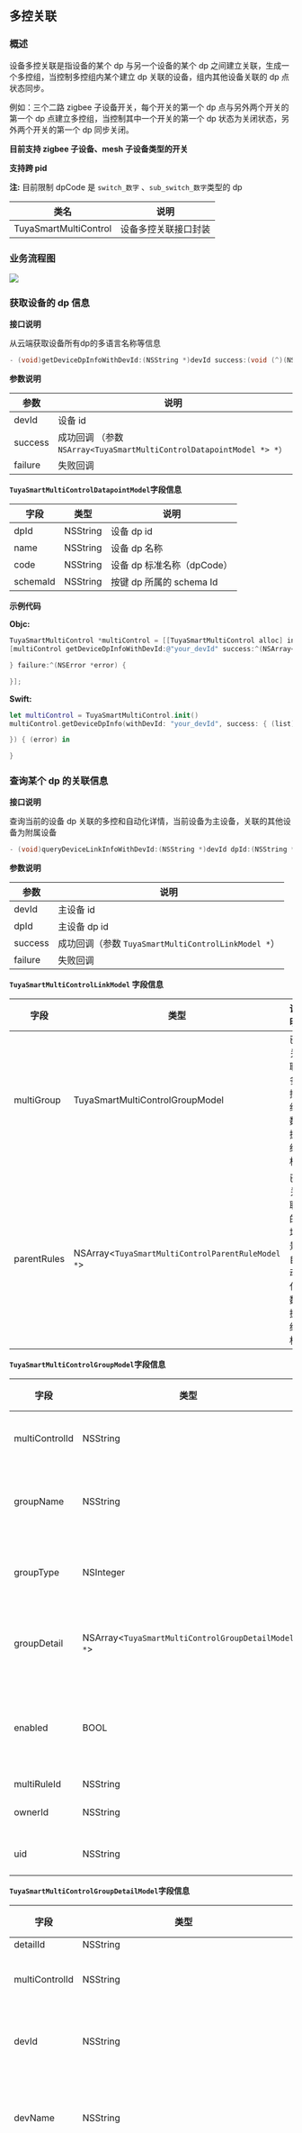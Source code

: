 ## 多控关联

### 概述

设备多控关联是指设备的某个 dp 与另一个设备的某个 dp 之间建立关联，生成一个多控组，当控制多控组内某个建立 dp 关联的设备，组内其他设备关联的 dp 点状态同步。

例如：三个二路 zigbee 子设备开关，每个开关的第一个 dp 点与另外两个开关的第一个 dp 点建立多控组，当控制其中一个开关的第一个 dp 状态为关闭状态，另外两个开关的第一个 dp 同步关闭。

**目前支持 zigbee 子设备、mesh 子设备类型的开关**

**支持跨 pid**

**注:** 目前限制 dpCode 是 `switch_数字` 、`sub_switch_数字`类型的 dp

| 类名                  | 说明                 |
| --------------------- | -------------------- |
| TuyaSmartMultiControl | 设备多控关联接口封装 |

### 业务流程图

![](./images/ios-sdk-multi-control.png)



### 获取设备的 dp 信息

**接口说明**

从云端获取设备所有dp的多语言名称等信息

```objective-c
- (void)getDeviceDpInfoWithDevId:(NSString *)devId success:(void (^)(NSArray<TuyaSmartMultiControlDatapointModel *> *))success failure:(TYFailureError)failure;
```

**参数说明**

| 参数    | 说明                                                         |
| ------- | ------------------------------------------------------------ |
| devId   | 设备 id                                                      |
| success | 成功回调 （参数 `NSArray<TuyaSmartMultiControlDatapointModel *> *）` |
| failure | 失败回调                                                     |

**`TuyaSmartMultiControlDatapointModel`字段信息**


| 字段     | 类型     | 说明                       |
| -------- | -------- | -------------------------- |
| dpId     | NSString | 设备 dp id                 |
| name     | NSString | 设备 dp 名称               |
| code     | NSString | 设备 dp 标准名称（dpCode） |
| schemaId | NSString | 按键  dp 所属的 schema Id  |

**示例代码**

**Objc:**

```objective-c
TuyaSmartMultiControl *multiControl = [[TuyaSmartMultiControl alloc] init];
[multiControl getDeviceDpInfoWithDevId:@"your_devId" success:^(NSArray<TuyaSmartMultiControlDatapointModel *> * list) {

} failure:^(NSError *error) {

}];
```

**Swift:**

```swift
let multiControl = TuyaSmartMultiControl.init()
multiControl.getDeviceDpInfo(withDevId: "your_devId", success: { (list) in

}) { (error) in

}
```



### 查询某个 dp 的关联信息

**接口说明**

查询当前的设备 dp 关联的多控和自动化详情，当前设备为主设备，关联的其他设备为附属设备

```objective-c
- (void)queryDeviceLinkInfoWithDevId:(NSString *)devId dpId:(NSString *)dpId success:(void (^)(TuyaSmartMultiControlLinkModel *))success failure:(TYFailureError)failure;
```

**参数说明**

| 参数    | 说明                                                |
| ------- | --------------------------------------------------- |
| devId   | 主设备 id                                           |
| dpId    | 主设备 dp id                                        |
| success | 成功回调（参数 `TuyaSmartMultiControlLinkModel *`） |
| failure | 失败回调                                            |

**`TuyaSmartMultiControlLinkModel` 字段信息**

| 字段        | 类型                                              | 说明                       |
| ----------- | ------------------------------------------------- | -------------------------- |
| multiGroup  | TuyaSmartMultiControlGroupModel                   | 已关联多控组数据结构       |
| parentRules | NSArray<`TuyaSmartMultiControlParentRuleModel *`> | 已关联的场景自动化数据结构 |

**`TuyaSmartMultiControlGroupModel`字段信息**

| 字段           | 类型                                               | 说明           |
| -------------- | -------------------------------------------------- | -------------- |
| multiControlId | NSString                                           | 多控组id       |
| groupName      | NSString                                           | 多控组名称     |
| groupType      | NSInteger                                          | 多控组类型     |
| groupDetail    | NSArray<`TuyaSmartMultiControlGroupDetailModel *`> | 多控组信息     |
| enabled        | BOOL                                               | 是否开启多控组 |
| multiRuleId    | NSString                                           |                |
| ownerId        | NSString                                           | 家庭 id        |
| uid            | NSString                                           | 用户 id        |

**`TuyaSmartMultiControlGroupDetailModel`字段信息**

| 字段           | 类型                                             | 说明                                     |
| -------------- | ------------------------------------------------ | ---------------------------------------- |
| detailId       | NSString                                         |                                          |
| multiControlId | NSString                                         | 多控组id                                 |
| devId          | NSString                                         | 附属设备 id                              |
| devName        | NSString                                         | 附属设备名称                             |
| dpId           | NSString                                         | 已关联的附属设备的 dp id                 |
| dpName         | NSString                                         | 已关联的附属设备的 dp 名称               |
| enabled        | BOOL                                             | 已关联的附属设备是否可以通过多控功能控制 |
| datapoints     | NSArray<`TuyaSmartMultiControlDatapointModel *`> | dp 点信息                                |

**`TuyaSmartMultiControlParentRuleModel`字段信息**

| 字段   | 类型     | 说明       |
| ------ | -------- | ---------- |
| ruleId | NSString | 自动化 id  |
| name   | NSString | 自动化名称 |

**示例代码**

**Objc:**

```objective-c
TuyaSmartMultiControl *multiControl = [[TuyaSmartMultiControl alloc] init];
[multiControl queryDeviceLinkInfoWithDevId:@"your_devId" dpId:@"your_dpId" success:^(TuyaSmartMultiControlLinkModel * model) {

} failure:^(NSError *error) {

}];
```

**Swift:**

```swift
let multiControl = TuyaSmartMultiControl.init()
multiControl.queryDeviceLinkInfo(withDevId: "your_devId", dpId: "your_dpId", success: { (linkModel) in

}) { (error) in

}
```



### 新增多控组

**接口说明**

```objective-c
- (void)addMultiControlWithDevId:(NSString *)devId groupName:(NSString *)groupName groupDetail:(NSArray<TuyaSmartMultiControlDetailModel *> *)groupDetail success:(void (^)(TuyaSmartMultiControlModel *))success failure:(TYFailureError)failure;
```

**参数说明**

| 参数        | 说明                                                         |
| ----------- | ------------------------------------------------------------ |
| devId       | 主设备 id                                                    |
| groupName   | 多控组名称                                                   |
| groupDetail | 多控组关联详情（参数 NSArray<`TuyaSmartMultiControlDetailModel *`>） |
| success     | 成功回调                                                     |
| failure     | 失败回调                                                     |

**`TuyaSmartMultiControlDetailModel`字段信息**

| 字段     | 类型     | 说明                                     |
| -------- | -------- | ---------------------------------------- |
| detailId | NSString |                                          |
| devId    | NSString | 附属设备 id                              |
| dpId     | NSString | 已关联的附属设备的 dp id                 |
| enable   | BOOL     | 已关联的附属设备是否可以通过多控功能控制 |

**示例代码**

**Objc:**

```objective-c
TuyaSmartMultiControl *multiControl = [[TuyaSmartMultiControl alloc] init];
    
TuyaSmartMultiControlDetailModel *detailModel = [[TuyaSmartMultiControlDetailModel alloc] init];
detailModel.dpId = @"";
detailModel.devId = @"";
detailModel.enable = true;

[multiControl addMultiControlWithDevId:@"your_devId" groupName:@"groupName" groupDetail:@[detailModel] success:^(TuyaSmartMultiControlModel * model) {

} failure:^(NSError *error) {

}];
```

**Swift:**

```swift
let multiControl = TuyaSmartMultiControl.init()
        
let detail = TuyaSmartMultiControlDetailModel.init()
detail.devId = ""
detail.dpId = ""
detail.enable = true

multiControl.add(withDevId: "your_devId", groupName: "groupName", groupDetail: [detail], success: { (model) in

}) { (error) in

}
```




### 更新多控组

**接口说明**

实现为主设备添加其他设备进入多控组，可以更新多控组名称，更新多控组内的设备列表。

**注：**更新方式为全量更新

```objective-c
- (void)updateMultiControlWithDevId:(NSString *)devId multiControlModel:(TuyaSmartMultiControlModel *)model success:(void (^)(TuyaSmartMultiControlModel *))success failure:(TYFailureError)failure;
```

**参数说明**

| 参数    | 说明             |
| ------- | ---------------- |
| devId   | 主设备 id        |
| model   | 多控组的数据结构 |
| success | 成功回调         |
| failure | 失败回调         |

**`TuyaSmartMultiControlModel`字段信息**

| 字段           | 类型                                          | 说明                 |
| -------------- | --------------------------------------------- | -------------------- |
| multiControlId | NSString                                      | 多控组 id            |
| groupName      | NSString                                      | 多控组名称           |
| groupType      | NSInteger                                     | 多控组类型。默认为 1 |
| groupDetail    | NSArray<`TuyaSmartMultiControlDetailModel *`> | 多控组信息           |


**示例代码**

**Objc:**

```objective-c
TuyaSmartMultiControl *multiControl = [[TuyaSmartMultiControl alloc] init];

TuyaSmartMultiControlDetailModel *detailModel = [[TuyaSmartMultiControlDetailModel alloc] init];
detailModel.detailId = @"";
detailModel.dpId = @"";
detailModel.devId = @"";
detailModel.enable = true;

TuyaSmartMultiControlModel *model = [[TuyaSmartMultiControlModel alloc] init];
model.multiControlId = @"";
model.groupName = @"";
model.groupType = 1;

model.groupDetail = @[detailModel];

[multiControl updateMultiControlWithDevId:@"your_devId" multiControlModel:model success:^(TuyaSmartMultiControlModel * model) {

} failure:^(NSError *error) {

}];
```

**Swift:**

```swift
let multiControl = TuyaSmartMultiControl.init()

let detailModel = TuyaSmartMultiControlDetailModel.init()
detailModel.detailId = ""
detailModel.dpId = ""
detailModel.devId = ""
detailModel.enable = true

let model = TuyaSmartMultiControlModel.init()
model.multiControlId = ""
model.groupName = ""
model.groupDetail = [detailModel]
multiControl.update(withDevId: "your_devId", multiControlModel: model, success: { (model) in

}) { (error) in

}
```



### 启用或禁用多控组

**接口说明**

```objective-c
- (void)enableMultiControlWithMultiControlId:(NSString *)multiControlId enable:(BOOL)enable success:(TYSuccessBOOL)success failure:(TYFailureError)failure;
```

**参数说明**

| 参数           | 说明       |
| -------------- | ---------- |
| multiControlId | 多控组 Id  |
| enable         | 启用或停用 |
| success        | 成功回调   |
| failure        | 失败回调   |

**示例代码**

**Objc:**

```objective-c
TuyaSmartMultiControl *multiControl = [[TuyaSmartMultiControl alloc] init];
[multiControl enableMultiControlWithMultiControlId:@"multiControlId" enable:true/false success:^(BOOL result) {

} failure:^(NSError *error) {

}];
```

**Swift:**

```swift
let multiControl = TuyaSmartMultiControl.init()
multiControl.enableMultiControl(withMultiControlId: "multiControlId", enable: true, success: { (result) in

}) { (error) in

}
```



### 查询支持多控的设备列表

**接口说明**

查询支持多控的设备列表（包括用户的和家庭的）

```objective-c
- (void)getMultiControlDeviceListWithHomeId:(long long)homeId success:(void (^)(NSArray<TuyaSmartMultiControlDeviceModel *> *))success failure:(TYFailureError)failure;
```

**参数说明**

| 参数    | 说明                                                         |
| ------- | ------------------------------------------------------------ |
| homeId  | 家庭 id                                                      |
| success | 成功回调（参数 `NSArray<TuyaSmartMultiControlDeviceModel *> *）` |
| failure | 失败回调                                                     |

**`TuyaSmartMultiControlDeviceModel`字段信息**

| 字段            | 类型                                             | 说明                         |
| --------------- | ------------------------------------------------ | ---------------------------- |
| devId           | NSString                                         | 设备 id                      |
| productId       | NSString                                         | 产品 id                      |
| name            | NSString                                         | 设备名称                     |
| iconUrl         | NSString                                         | 设备图标下载链接             |
| roomName        | NSString                                         | 所在房间名                   |
| inRule          | BOOL                                             | 该设备是否在自动化的条件中   |
| datapoints      | NSArray<`TuyaSmartMultiControlDatapointModel *`> | dp 点信息                    |
| multiControlIds | NSArray<`NSString *`>                            | 设备已被关联的多控组 id 数组 |

**示例代码**

**Objc:**

```objective-c
TuyaSmartMultiControl *multiControl = [[TuyaSmartMultiControl alloc] init];
[multiControl getMultiControlDeviceListWithHomeId:123 success:^(NSArray<TuyaSmartMultiControlDeviceModel *> * list) {

} failure:^(NSError *error) {

}];
```

**Swift:**

```swift
let multiControl = TuyaSmartMultiControl.init()
multiControl.getDeviceList(withHomeId: 123, success: { (list) in

}) { (error) in

}
```



### 获取附属设备的关联详情

**接口说明**

获取附属设备的 dp 点信息、已关联的多控、自动化信息

```objective-c
- (void)queryDeviceDpRelationWithDevId:(NSString *)devId success:(void (^)(TuyaSmartMultiControlDpRelationModel *))success failure:(TYFailureError)failure;
```

**参数说明**

| 参数    | 说明                                                      |
| ------- | --------------------------------------------------------- |
| devId   | 设备 id                                                   |
| success | 成功回调（参数 `TuyaSmartMultiControlDpRelationModel *`） |
| failure | 失败回调                                                  |

**`TuyaSmartMultiControlDpRelationModel`字段说明**

| 字段        | 类型                                              | 说明               |
| ----------- | ------------------------------------------------- | ------------------ |
| datapoints  | NSArray<`TuyaSmartMultiControlDatapointModel *`>  | dp 点信息          |
| mcGroups    | NSArray<`TuyaSmartMcGroupModel *`>                | 已关联的多控组信息 |
| parentRules | NSArray<`TuyaSmartMultiControlParentRuleModel *`> | 已关联的自动化信息 |

**`TuyaSmartMcGroupModel`字段信息**

| 字段           | 类型                                     | 说明           |
| -------------- | ---------------------------------------- | -------------- |
| multiControlId | NSString                                 | 多控组id       |
| groupName      | NSString                                 | 多控组名称     |
| groupDetail    | NSArray<`TuyaSmartMcGroupDetailModel *`> | 多控组关联详情 |
| enabled        | BOOL                                     | 多控组是否可用 |
| groupType      | NSInteger                                | 多控组类型     |
| multiRuleId    | NSString                                 |                |
| ownerId        | NSString                                 | 家庭 id        |
| uid            | NSString                                 | 用户 id        |

**`TuyaSmartMcGroupDetailModel`字段信息**

| 字段           | 类型     | 说明      |
| -------------- | -------- | --------- |
| detailId       | NSString |           |
| dpId           | NSString | dp id     |
| dpName         | NSString | dp 名称   |
| devId          | NSString | 设备 id   |
| devName        | NSString | 设备名称  |
| enabled        | BOOL     | 是否可用  |
| multiControlId | NSString | 多控组 id |

**示例代码**

**Objc:**

```objective-c
TuyaSmartMultiControl *multiControl = [[TuyaSmartMultiControl alloc] init];
[multiControl queryDeviceDpRelationWithDevId:@"your_devId" success:^(TuyaSmartMultiControlDpRelationModel * model) {

} failure:^(NSError *error) {

}];
```

**Swift:**

```swift
let multiControl = TuyaSmartMultiControl.init()
multiControl.queryDeviceDpRelation(withDevId: "your_devId", success: { (model) in

}) { (error) in

}
```